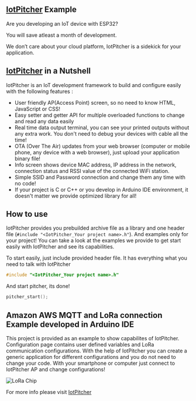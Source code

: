 ## [IotPitcher](https://www.iotpitcher.com) Example

Are you developing an IoT device with ESP32? 

You will save atleast a month of development. 

We don’t care about your cloud platform, IotPitcher is a sidekick for your application.

## [IotPitcher](https://www.iotpitcher.com) in a Nutshell

IotPitcher is an IoT development framework to build and configure easily with the following features :

- User friendly AP(Access Point) screen, so no need to know HTML, JavaScript or CSS!
- Easy setter and getter API for multiple overloaded functions to change and read any data easily
- Real time data output terminal, you can see your printed outputs without any extra work. You don't need to debug your devices with cable all the time!
- OTA (Over The Air) updates from your web browser (computer or mobile phone, any device with a web browser), just upload your application binary file!
- Info screen shows device MAC address, IP address in the network, connection status and RSSI value of the connected WiFi station. 
- Simple SSID and Password connection and change them any time with no code!
- If your project is C or C++ or you develop in Arduino IDE environment, it doesn't matter we provide optimized library for all!


## How to use

IotPitcher provides you prebuilded archive file as a library and one header file (`#include "<IotPitcher_Your project name>.h"`). And examples only for your project! You can take a look at the examples we provide to get start easily with IotPitcher and see its capabilities.

To start easily, just include provided header file. It has everything what you need to talk with IotPitcher

```c++
#include "<IotPitcher_Your project name>.h"
```

And start pitcher, its done!

```c++
pitcher_start();
```




## Amazon AWS MQTT and LoRa connection Example developed in Arduino IDE

This project is provided as an example to show capabilites of IotPitcher. Configuration page contains user defined variables and LoRa communication configurations. With the help of IotPitcher you can create a generic application for different configurations and you do not need to change your code. With your smartphone or computer just connect to IotPitcher AP and change configurations!


![LoRa Chip](https://iotpitcher.com/wp-content/uploads/2021/02/IMG_20210207_145156-scaled.jpg)

For more info please visit [IotPitcher](https://www.iotpitcher.com/)

